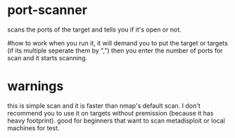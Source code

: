# port-scanner
scans the ports of the target and tells you if it's open or not.

#how to work
when you run it, it will demand you to put the target or targets (if its multiple seperate them by ",")
then you enter the number of ports for scan and it starts scanning.

# warnings
this is simple scan and it is faster than nmap's default scan. I don't recommend you to use it on targets without premission (because it has heavy footprint).
good for beginners that want to scan metadisploit or local machines for test.
